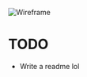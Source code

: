![Wireframe](https://github.com/Kermalis/SpeedRacerTool/assets/29823718/82762fde-3214-4080-b049-4cf3047588d7)

# TODO
* Write a readme lol
